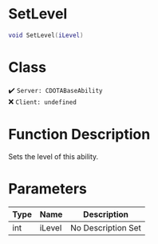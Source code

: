 # SetLevel
```lua
void SetLevel(iLevel)
```
# Class
✔️ `Server: CDOTABaseAbility`  
❌ `Client: undefined`  

# Function Description
Sets the level of this ability.
# Parameters
Type|Name|Description
--|--|--
int|iLevel|No Description Set
